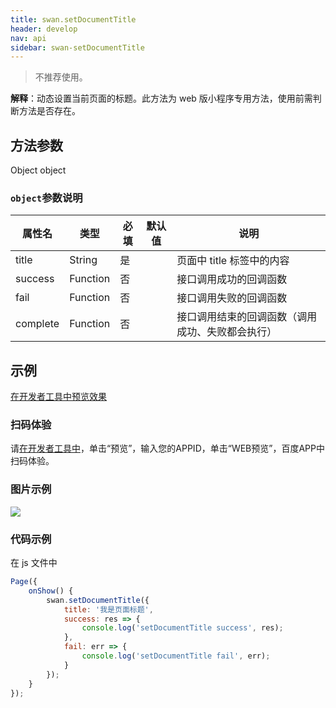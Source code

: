 ```yaml
---
title: swan.setDocumentTitle
header: develop
nav: api
sidebar: swan-setDocumentTitle
---
```

 

> 不推荐使用。

**解释**：动态设置当前页面的标题。此方法为 web 版小程序专用方法，使用前需判断方法是否存在。

 

## 方法参数 

Object object

### `object`参数说明 

|属性名 |类型  |必填 | 默认值 |说明|
|---- | ---- | ---- | ----|----|
|title   |String|  是 | | 页面中 title 标签中的内容 |
|success |Function |   否 | |  接口调用成功的回调函数|
|fail   | Function|    否 | |  接口调用失败的回调函数|
|complete   | Function   | 否 || 接口调用结束的回调函数（调用成功、失败都会执行）|
## 示例

<a href="swanide://fragment/17ee1728dd17b02eb2454886a8e7d77e1558342572018" title="在开发者工具中预览效果" target="_self">在开发者工具中预览效果</a>

### 扫码体验

请<a href="swanide://fragment/77076cb84baae5c32c01c014830348a01559045869146" title="在开发者工具中" target="_self">在开发者工具中</a>，单击“预览”，输入您的APPID，单击“WEB预览”，百度APP中扫码体验。


###  图片示例  


<div class="m-doc-custom-examples">
    <div class="m-doc-custom-examples-correct">
        <img src="https://b.bdstatic.com/miniapp/images/setDocumentTitle.gif">
    </div>    
</div>

### 代码示例 




 在 js 文件中 

```js
Page({
    onShow() {
        swan.setDocumentTitle({
            title: '我是页面标题',
            success: res => {
                console.log('setDocumentTitle success', res);
            },
            fail: err => {
                console.log('setDocumentTitle fail', err);
            }
        });
    }
});
```

